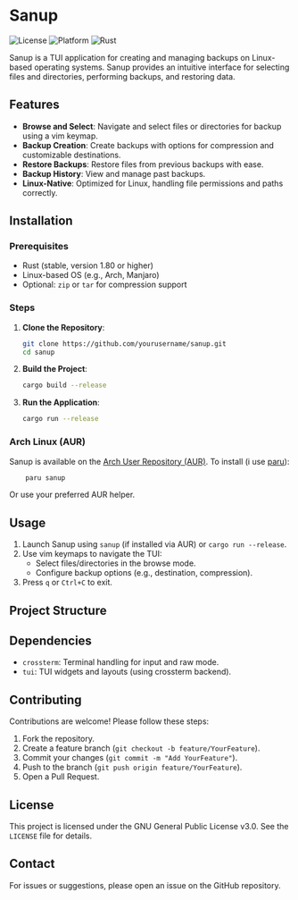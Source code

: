 # Sanup

![License](https://img.shields.io/badge/License-GNU-blue)
![Platform](https://img.shields.io/badge/Platform-Linux-lightgrey)
![Rust](https://img.shields.io/badge/Rust-1.80%2B-orange?logo=rust)

Sanup is a TUI application for creating and managing backups on Linux-based operating systems. Sanup provides an intuitive interface for selecting files and directories, performing backups, and restoring data.

## Features

- **Browse and Select**: Navigate and select files or directories for backup using a vim keymap.
- **Backup Creation**: Create backups with options for compression and customizable destinations.
- **Restore Backups**: Restore files from previous backups with ease.
- **Backup History**: View and manage past backups.
- **Linux-Native**: Optimized for Linux, handling file permissions and paths correctly.

## Installation

### Prerequisites

- Rust (stable, version 1.80 or higher)
- Linux-based OS (e.g., Arch, Manjaro)
- Optional: `zip` or `tar` for compression support

### Steps

1. **Clone the Repository**:

   ```bash
   git clone https://github.com/yourusername/sanup.git
   cd sanup
   ```

2. **Build the Project**:

   ```bash
   cargo build --release
   ```

3. **Run the Application**:

   ```bash
   cargo run --release
   ```

### Arch Linux (AUR)

Sanup is available on the [Arch User Repository (AUR)](https://aur.archlinux.org/). To install (i use [paru](https://github.com/Morganamilo/paru)):

```bash
    paru sanup
```

Or use your preferred AUR helper.

## Usage

1. Launch Sanup using `sanup` (if installed via AUR) or `cargo run --release`.
2. Use vim keymaps to navigate the TUI:
   - Select files/directories in the browse mode.
   - Configure backup options (e.g., destination, compression).
3. Press `q` or `Ctrl+C` to exit.

## Project Structure

## Dependencies

- `crossterm`: Terminal handling for input and raw mode.
- `tui`: TUI widgets and layouts (using crossterm backend).

## Contributing

Contributions are welcome! Please follow these steps:

1. Fork the repository.
2. Create a feature branch (`git checkout -b feature/YourFeature`).
3. Commit your changes (`git commit -m "Add YourFeature"`).
4. Push to the branch (`git push origin feature/YourFeature`).
5. Open a Pull Request.

## License

This project is licensed under the GNU General Public License v3.0. See the `LICENSE` file for details.

## Contact

For issues or suggestions, please open an issue on the GitHub repository.

